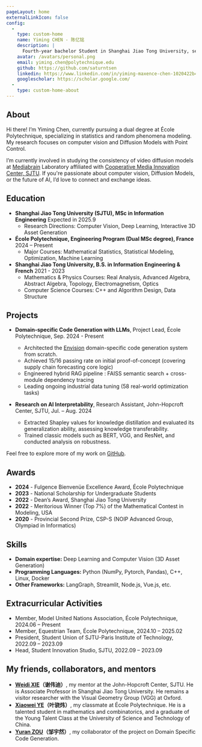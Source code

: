 ```yaml
---
pageLayout: home
externalLinkIcon: false
config:
  -
    type: custom-home
    name: Yiming CHEN - 陈亿铭
    description: |
      Fourth-year bachelor Student in Shanghai Jiao Tong University, second year of dual degree at École Polytechnique.
    avatar: /avatars/personal.png
    email: yiming.chen@polytechnique.edu
    github: https://github.com/saturntsen
    linkedin: https://www.linkedin.com/in/yiming-maxence-chen-1020422b4/
    googlescholar: https://scholar.google.com/
  -
    type: custom-home-about
---
```


<h2> About </h2>

Hi there! I’m Yiming Chen, currently pursuing a dual degree at École Polytechnique, specializing in statistics and random phenomena modeling. My research focuses on computer vision and Diffusion Models with Point Control.

I’m currently involved in studying the consistency of video diffusion models at [Mediabrain](https://mediabrain.sjtu.edu.cn/) Laboratory affiliated with [Cooperative Media Innovation Center, SJTU](https://cmic.sjtu.edu.cn/CN/Default.aspx). If you're passionate about computer vision, Diffusion Models, or the future of AI, I’d love to connect and exchange ideas.

<h2> Education </h2>

- **Shanghai Jiao Tong University (SJTU), MSc in Information Engineering** Expected in 2025.9
  - Research Directions: Computer Vision, Deep Learning, Interactive 3D Asset Generation
- **École Polytechnique, Engineering Program (Dual MSc degree), France** 2024 – Present
  - Major Courses: Mathematical Statistics, Statistical Modeling, Optimization, Machine Learning
- **Shanghai Jiao Tong University, B.S. in Information Engineering & French** 2021 - 2023
  - Mathematics & Physics Courses: Real Analysis, Advanced Algebra, Abstract Algebra, Topology, Electromagnetism, Optics
  - Computer Science Courses: C++ and Algorithm Design, Data Structure

<h2> Projects </h2>

- **Domain-specific Code Generation with LLMs**, Project Lead, École Polytechnique, Sep. 2024 - Present
  - Architected the [Envision](https://www.lokad.com/fr/) domain-specific code generation system from scratch.
  - Achieved 15/16 passing rate on initial proof-of-concept (covering supply chain forecasting core logic)
  - Engineered hybrid RAG pipeline : FAISS semantic search + cross-module dependency tracing
  - Leading ongoing industrial data tuning (58 real-world optimization tasks)

- **Research on AI Interpretability**, Research Assistant, John-Hopcroft Center, SJTU, Jul. – Aug. 2024
  - Extracted Shapley values for knowledge distillation and evaluated its
    generalization ability, assessing knowledge transferability.
  - Trained classic models such as BERT, VGG, and ResNet, and conducted analysis
    on robustness.

Feel free to explore more of my work on [GitHub](https://github.com/saturntsen).

<h2> Awards </h2>

- **2024** - Fulgence Bienvenüe Excellence Award, École Polytechnique
- **2023** - National Scholarship for Undergraduate Students
- **2022** - Dean’s Award, Shanghai Jiao Tong University
- **2022** - Meritorious Winner (Top 7%) of the Mathematical Contest in
  Modeling, USA
- **2020** - Provincial Second Prize, CSP-S (NOIP Advanced Group, Olympiad in Informatics)

<h2> Skills </h2>

- **Domain expertise:** Deep Learning and Computer Vision (3D Asset Generation)
- **Programming Languages:** Python (NumPy, Pytorch, Pandas), C++, Linux, Docker
- **Other Frameworks:** LangGraph, Streamlit, Node.js, Vue.js, etc.

<h2> Extracurricular Activities </h2>

- Member, Model United Nations Association, École Polytechnique, 2024.06 – Present
- Member, Equestrian Team, École Polytechnique, 2024.10 – 2025.02
- President, Student Union of SJTU-Paris Institute of Technology, 2022.09 – 2023.09
- Head, Student Innovation Studio, SJTU, 2022.09 – 2023.09

<h2> My friends, collaborators, and mentors </h2>

- **[Weidi XIE](https://weidixie.github.io/)（谢伟迪）**, my mentor at the John-Hopcroft Center, SJTU. He is Associate Professor in Shanghai Jiao Tong University. He remains a visitor researcher with the Visual Geometry Group (VGG) at Oxford.
- **[Xiaowei YE](https://xiaoweiyexavier.github.io/)（叶骁炜）**, my classmate at
  École Polytechnique. He is a talented student in mathematics and combinatorics, and a graduate of the Young Talent Class at the University of Science and Technology of China.
- **[Yuran ZOU](https://www.linkedin.com/in/yuran-zou-0b407b314/)（邹宇然）**, my collaborator of the project on Domain Specific Code Generation.

